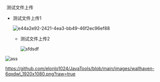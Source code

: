 ​																									测试文件上传



- 测试文件上传1

  ![e44a2e92-2421-4ea3-bb49-46f2ec96ef88](https://typora-yu-pic.oss-cn-chengdu.aliyuncs.com/picBed/e44a2e92-2421-4ea3-bb49-46f2ec96ef88.png)

  - 测试文件上传2

    ![sfdsdf](https://typora-yu-pic.oss-cn-chengdu.aliyuncs.com/picBed/wallhaven-nr2d8j.jpg)

![ass](https://github.com/elonlo1024/JavaTools/blob/main/images/wallhaven-6qxdwl_1920x1080.png)

https://github.com/elonlo1024/JavaTools/blob/main/images/wallhaven-6qxdwl_1920x1080.png?raw=true
      
